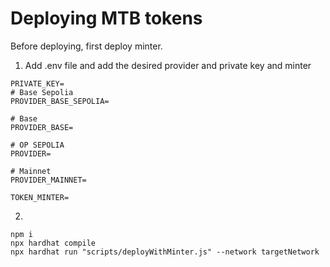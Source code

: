 # Deploying MTB tokens

Before deploying, first deploy minter.

1. Add .env file and add the desired provider and private key and minter

```
PRIVATE_KEY=
# Base Sepolia
PROVIDER_BASE_SEPOLIA=

# Base
PROVIDER_BASE=

# OP SEPOLIA
PROVIDER=

# Mainnet
PROVIDER_MAINNET=

TOKEN_MINTER=

```

2.

```shell
npm i
npx hardhat compile
npx hardhat run "scripts/deployWithMinter.js" --network targetNetwork
```
